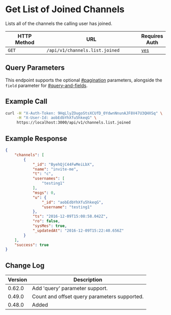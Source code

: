 # Get List of Joined Channels

Lists all of the channels the calling user has joined.

<table><thead><tr><th width="163">HTTP Method</th><th width="347">URL</th><th>Requires Auth</th></tr></thead><tbody><tr><td><code>GET</code></td><td><code>/api/v1/channels.list.joined</code></td><td><a href="../../authentication-endpoints/"><code>yes</code></a></td></tr></tbody></table>

## Query Parameters

This endpoint supports the optional [#pagination](../../../#pagination "mention") parameters, alongside the `field` parameter for [#query-and-fields](../../../#query-and-fields "mention").

## Example Call

```bash
curl -H "X-Auth-Token: 9HqLlyZOugoStsXCUfD_0YdwnNnunAJF8V47U3QHXSq" \
     -H "X-User-Id: aobEdbYhXfu5hkeqG" \
     https://localhost:3000/api/v1/channels.list.joined
```

## Example Response

```json
{
    "channels": [
        {
            "_id": "ByehQjC44FwMeiLbX",
            "name": "invite-me",
            "t": "c",
            "usernames": [
                "testing1"
            ],
            "msgs": 0,
            "u": {
                "_id": "aobEdbYhXfu5hkeqG",
                "username": "testing1"
            },
            "ts": "2016-12-09T15:08:58.042Z",
            "ro": false,
            "sysMes": true,
            "_updatedAt": "2016-12-09T15:22:40.656Z"
        }
    ],
    "success": true
}
```

## Change Log

| Version | Description                                  |
| ------- | -------------------------------------------- |
| 0.62.0  | Add 'query' parameter support.               |
| 0.49.0  | Count and offset query parameters supported. |
| 0.48.0  | Added                                        |
